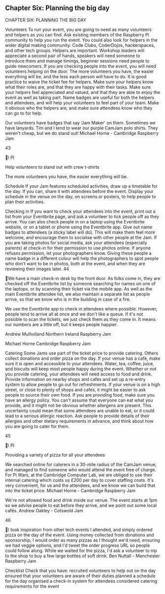 ## Chapter Six: Planning the big day

CHAPTER SIX: PLANNING THE BIG DAY

Volunteers
To run your event, you are going to need as many volunteers and helpers as you
can find. Ask existing members of the Raspberry Pi community to help you run
the event. You could also look for helpers in the wider digital making community:
Code Clubs, CoderDojos, hackerspaces, and other tech groups.
Helpers are important. Workshop leaders will appreciate a second pair of hands,
speakers will need someone to introduce them and manage timings, beginner
sessions need people to guide newcomers. If you are checking people into the
event, you will need volunteers helping on the door. The more volunteers you
have, the easier everything will be, and the less each person will have to do.
It is good practice to waive the ticket fee for helpers. Make sure your helpers know
what their roles are, and that they are happy with their tasks. Make sure your
helpers feel appreciated and valued, and that they are able to enjoy the event as
well as taking part. Name badges are useful for both the helpers and attendees,
and will help your volunteers to feel part of your team. Make it obvious who the
helpers are, and make sure attendees know who they can go to for help.

Our volunteers have badges that say
‘Jam Maker' on them. Sometimes we
have lanyards. Tim and I tend to wear
our purple CamJam polo shirts. They
weren't cheap, but we do stand out!
Michael Horne - Cambridge
Raspberry Jam

43

I
PI

Help volunteers to stand out with crew t-shirts

The more volunteers you have, the easier everything will be.

Schedule
If your Jam features scheduled activities, draw up a timetable for the day. If you can,
share it with attendees before the event. Display your schedule in the venue on the
day, on screens or posters, to help people to plan their activities.

Checking in
If you want to check your attendees into the event, print out a list from your
Eventbrite page, and ask a volunteer to tick people off as they arrive. You can also
check people in on a laptop using the Eventbrite website, or on a tablet or phone
using the Eventbrite app. Give out name badges to attendees (a sticky label will do).
This will make them feel more welcome, and encourage them to socialise with other
people at the Jam.
If you are taking photos for social media, ask your attendees (especially parents) at
check-in for their permission to use photos online. If anyone refuses permission, let
your photographers know. Giving these people a name badge in a different colour will
help the photographers to spot people who don't want to be in photos, both at the
event, and when they are reviewing their images later.
44

We have a main check-in desk by
the front door. As folks come in,
they are checked off the Eventbrite
list by someone searching for
names on one of the laptops, or by
scanning their ticket via the mobile
app. As well as the main Eventbrite
attendee list, we also maintain a
separate list as people arrive, so
that we know who is in the building
in case of a fire.

We use the Eventbrite
app to check in attendees
where possible. However,
people tend to arrive all at
once and we don't like a
queue. If it's not possible
to scan the tickets, we just
check them as they come
in. It means our numbers
are a little off, but it keeps
people happier.

Andrew Mulholland Northern Ireland Raspberry Jam

Michael Horne Cambridge Raspberry
Jam

Catering
Some Jams use part of the ticket price to provide catering. Others collect donations
and order pizza on the day. If your venue has a café, make sure it is open and
accessible to your attendees. Water, tea, coffee, juice, and biscuits will keep most
people happy during the event.
Whether or not you provide catering, your attendees will need access to food and
drink. Provide information on nearby shops and cafés and set up a re-entry system
to allow people to go out for refreshments. If your venue is on a high street, or
close to plenty of shops and cafés, it might be easier to ask people to source their
own food.
If you are providing food, make sure you have an allergy policy. You can't assume that
everyone can eat what you provide, and it might not be obvious whether allergens
are present. This uncertainty could mean that some attendees are unable to eat, or it
could lead to a serious allergic reaction. Ask people to provide details of their allergies
and other dietary requirements in advance, and think about how you are going to
cater for them.

45

I
PI

Providing a variety of pizza for all your attendees

We searched online for caterers in a 30-mile radius of the CamJam
venue, and managed to find someone who would attend the event
free of charge. For Pi Wars, at the Cambridge Computer Lab, we
are obliged to use their internal catering which costs us £200 per
day to cover staffing costs. It's very convenient, for us and the
attendees, and we know we can build that into the ticket price.
Michael Horne - Cambridge Raspberry Jam

We're not allowed food and drink inside our venue. The event starts
at 1pm so we advise people to eat before they arrive, and we point
out some local cafés.
Andrew Oakley - Cotswold Jam

46

I took inspiration from other tech events I attended, and simply
ordered pizza on the day of the event. Using money collected
from donations and sponsorship, I would order as many pizzas as I
thought we'd need, ensuring we had veggie options, and I'd tweet
the order progress URL so people could follow along. While we
waited for the pizza, I'd ask a volunteer to nip to the shop to buy a
few large bottles of soft drink.
Ben Nuttall - Manchester Raspberry Jam

Checklist
Check that you have:
recruited volunteers to help out on
the day
ensured that your volunteers are
aware of their duties
planned a schedule for the day
organised a check-in system for
attendees
considered catering requirements
for the event
